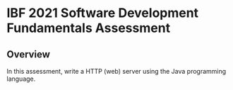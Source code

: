 # IBF 2021 Software Development Fundamentals Assessment

## Overview

In this assessment, write a HTTP (web) server using the Java programming language.
